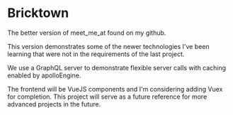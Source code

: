 # Bricktown

The better version of meet_me_at found on my github. 

This version demonstrates some of the newer technologies I've been learning
that were not in the requirements of the last project. 

We use a GraphQL server to demonstrate flexible server calls with caching
enabled by apolloEngine. 

The frontend will be VueJS components and I'm considering adding Vuex for
completion. This project will serve as a future reference for more advanced
projects in the future.

